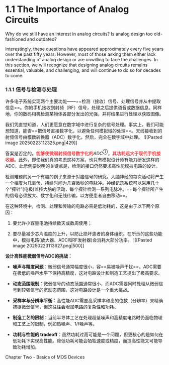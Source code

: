 # 1.1 The Importance of Analog Circuits
Why do we still have an interest in analog circuits? Is analog design too old-fashioned and outdated?

Interestingly, these questions have appeared approximately every five years over the past fifty years. However, most of those asking them either lack understanding of analog design or are unwilling to face the challenges. In this section, we will recognize that designing analog circuits remains essential, valuable, and challenging, and will continue to do so for decades to come.

### 1.1.1 信号与检测与处理
许多电子系统实现两个主要功能——==检测（接收）信号、处理信号并从中提取信息==。你的手机接收到射频（RF）信号，处理之后提供语音或数据信息。同样地，你的数码相机检测某物体各部分发出的光强，并将结果进行处理以获取图像。

我们凭直觉知道，人们更愿意在数字域中进行复杂的信号处理。事实上，我们可能想知道，能否==把信号直接数字化，以避免任何模拟域的处理==。天线接收到的射频信号由模数转换器（ADC）数字化，然后，完全在数字域中处理。
![[Pasted image 20250223112325.png|429]]

答案是否定的。<span style="font-weight:bold; color:rgb(234, 69, 73)">能够使微弱射频信号数字化的</span>$ADC^{①}$，<span style="font-weight:bold; color:rgb(234, 69, 73)">其功耗远大于现代手机接收器</span>。此外，即使我们真的考虑这种方案，也只有模拟设计师有能力研发这样的ADC。此示例要说明的关键点是，检测的接口仍然要求高性能模拟电路的设计。

检测难题的另一个有趣的例子来源于对脑信号的研究。大脑神经的每次活动将产生一个幅度为几毫伏、持续时间为几百微秒的电脉冲。神经记录系统可以采用几十个“探针”(电极)监控大脑的活动，每个探针检测一系列电脉冲。==每个探针所产生的信号必须放大、数字化和无线传输，以方便患者自由移动==。

在这种环境中，检测、处理和传输的电路必需是低功耗的，这是由于以下两个原因：

1. 要允许小容量电池持续数天或数周使用；

2. 要尽量减少芯片温度的上升，以防止损坏患者的身体组织。在所示的这些功能中，模拟电路(放大器、ADC和RF发射器)会消耗大部分功率。
![[Pasted image 20250223113627.png|500]]

**设计高性能微弱信号ADC的挑战：**

- **噪声与精度问题**：微弱信号通常幅度很小，容==易被噪声干扰==。ADC需要在极低的噪声水平下保持高精度，这对电路设计和制造工艺提出了极高要求。
  
- **动态范围限制**：微弱信号的动态范围通常很小，而ADC需要同时处理从微弱信号到较强信号的宽动态范围，这对电路设计是一个重大挑战。
  
- **采样率与分辨率平衡**：高性能ADC需要高采样率和高的位数（分辨率）来精确捕捉微弱信号，但这往往会增加电路的复杂性和功耗。
  
- **制造工艺的限制**：当前半导体工艺在处理超低噪声和高精度电路时仍面临物理和工艺上的限制，例如热噪声、1/f噪声等。
  
- **功耗与性能的 tradeoff**：虽然功耗过高可能是一个问题，但更核心的是如何在低功耗下实现高性能。降低功耗可能会牺牲速度或精度，而提高性能又可能导致功耗增加。

Chapter Two - Basics of MOS Devices